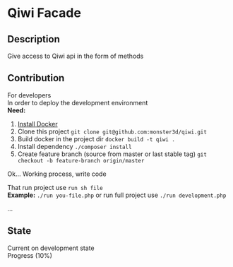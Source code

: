 # Qiwi Facade
## Description
Give access to Qiwi api in the form of methods   
## Contribution
For developers   
In order to deploy the development environment  
<b>Need:</b>   
1. [Install Docker](https://docs.docker.com/install/)
2. Clone this project  `git clone git@github.com:monster3d/qiwi.git` 
3. Build docker in the project dir `docker build -t qiwi .` 
4. Install dependency `./composer install`
5. Create feature branch (source from master or last stable tag) `git checkout -b feature-branch origin/master`   

Ok... Working process, write code

That run project use `run sh file`   
<b>Example:</b> `./run you-file.php` or run full project use `./run development.php`

...
## State
Current on development state   
Progress (10%)
